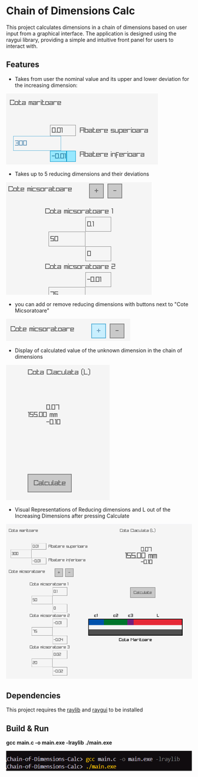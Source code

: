 # Chain of Dimensions Calc

This project calculates dimensions in a chain of dimensions based on user input from a graphical interface. The application is designed using the raygui library, providing a simple and intuitive front panel for users to interact with.

## Features

- Takes from user the nominal value and its upper and lower deviation for the increasing dimension:

![Increasing Dim](images/cote_maritoare.png)

- Takes up to 5 reducing dimensions and their deviations

![Reducing Dims](images/cote_micsoratoare.png)

- you can add or remove reducing dimensions with buttons next to "Cote Micsoratoare"

![add/delete](images/add_or_delete.png)

- Display of calculated value of the unknown dimension in the chain of dimensions

![result](images/result.png)

- Visual Representations of Reducing dimensions and L out of the Increasing Dimensions after pressing Calculate

![example](images/example.png)

## Dependencies

This project requires the [raylib](https://github.com/raysan5/raygui) and [raygui](https://github.com/raysan5/raylib) to be installed

## Build & Run

**gcc main.c -o main.exe -lraylib**
**./main.exe**

![build](images/build.png)
